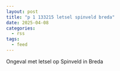 ```yaml
---
layout: post
title: "p 1 133215 letsel spinveld breda"
date: 2025-04-08
categories: 
  - rss
tags: 
  - feed
---
```


Ongeval met letsel op Spinveld in Breda
